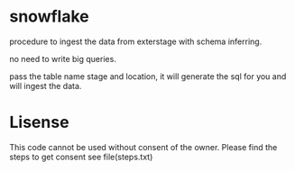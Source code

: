 # snowflake
procedure to ingest the data from exterstage with schema inferring.

no need to write big queries.

pass the table name stage and location, it will generate the sql for you and will ingest the data.


# Lisense
This code cannot be used without consent of the owner.
Please find the steps to get consent see file(steps.txt)
